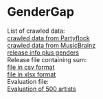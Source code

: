 # GenderGap

List of crawled data: <br>
[crawled data from Partyflock](data/PF/PF_artists_combined_translated.csv) <br>
[crawled data from MusicBrainz](data/MB/MB_artist_page_urls.tsv) <br>
[release info plus genders ](data/releases_merged_gender.tsv) <br>
Release file containing sum:<br>
[file in csv format](data/Cleaned%20Data/releases_merged_ready.csv) <br>
[file in xlsx format](data/Cleaned%20Data/releases_merged_ready.xlsx) <br>
Evaluation file:<br>
[Evaluation of 500 artists](data/Evaluation/MB_500_artists.xlsx)


